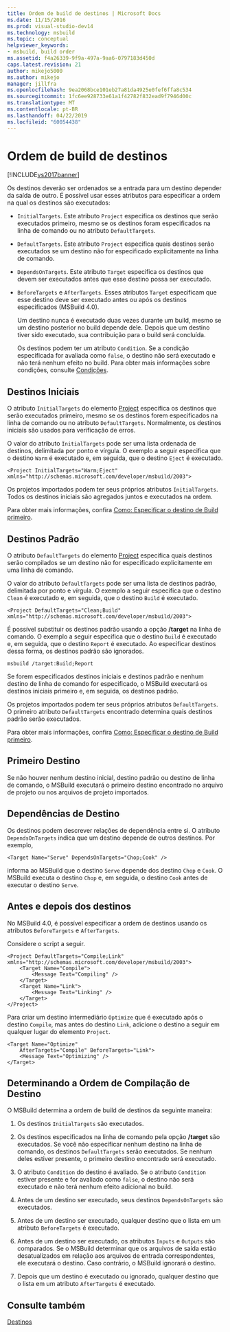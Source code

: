 ```yaml
---
title: Ordem de build de destinos | Microsoft Docs
ms.date: 11/15/2016
ms.prod: visual-studio-dev14
ms.technology: msbuild
ms.topic: conceptual
helpviewer_keywords:
- msbuild, build order
ms.assetid: f4a26339-9f9a-497a-9aa6-0797183d450d
caps.latest.revision: 21
author: mikejo5000
ms.author: mikejo
manager: jillfra
ms.openlocfilehash: 9ea2068bce101eb27a81da4925e0fef6ffa8c534
ms.sourcegitcommit: 1fc6ee928733e61a1f42782f832ead9f7946d00c
ms.translationtype: MT
ms.contentlocale: pt-BR
ms.lasthandoff: 04/22/2019
ms.locfileid: "60054438"
---
```

# <a name="target-build-order"></a>Ordem de build de destinos
[!INCLUDE[vs2017banner](../includes/vs2017banner.md)]

Os destinos deverão ser ordenados se a entrada para um destino depender da saída de outro. É possível usar esses atributos para especificar a ordem na qual os destinos são executados:  
  
- `InitialTargets`. Este atributo `Project` especifica os destinos que serão executados primeiro, mesmo se os destinos foram especificados na linha de comando ou no atributo `DefaultTargets`.  
  
- `DefaultTargets`. Este atributo `Project` especifica quais destinos serão executados se um destino não for especificado explicitamente na linha de comando.  
  
- `DependsOnTargets`. Este atributo `Target` especifica os destinos que devem ser executados antes que esse destino possa ser executado.  
  
- `BeforeTargets` e `AfterTargets`. Esses atributos `Target` especificam que esse destino deve ser executado antes ou após os destinos especificados (MSBuild 4.0).  
  
  Um destino nunca é executado duas vezes durante um build, mesmo se um destino posterior no build depende dele. Depois que um destino tiver sido executado, sua contribuição para o build será concluída.  
  
  Os destinos podem ter um atributo `Condition`. Se a condição especificada for avaliada como `false`, o destino não será executado e não terá nenhum efeito no build. Para obter mais informações sobre condições, consulte [Condições](../msbuild/msbuild-conditions.md).  
  
## <a name="initial-targets"></a>Destinos Iniciais  
 O atributo `InitialTargets` do elemento [Project](../msbuild/project-element-msbuild.md) especifica os destinos que serão executados primeiro, mesmo se os destinos forem especificados na linha de comando ou no atributo `DefaultTargets`. Normalmente, os destinos iniciais são usados para verificação de erros.  
  
 O valor do atributo `InitialTargets` pode ser uma lista ordenada de destinos, delimitada por ponto e vírgula. O exemplo a seguir especifica que o destino `Warm` é executado e, em seguida, que o destino `Eject` é executado.  
  
```  
<Project InitialTargets="Warm;Eject" xmlns="http://schemas.microsoft.com/developer/msbuild/2003">  
```  
  
 Os projetos importados podem ter seus próprios atributos `InitialTargets`. Todos os destinos iniciais são agregados juntos e executados na ordem.  
  
 Para obter mais informações, confira [Como: Especificar o destino de Build primeiro](../msbuild/how-to-specify-which-target-to-build-first.md).  
  
## <a name="default-targets"></a>Destinos Padrão  
 O atributo `DefaultTargets` do elemento [Project](../msbuild/project-element-msbuild.md) especifica quais destinos serão compilados se um destino não for especificado explicitamente em uma linha de comando.  
  
 O valor do atributo `DefaultTargets` pode ser uma lista de destinos padrão, delimitada por ponto e vírgula. O exemplo a seguir especifica que o destino `Clean` é executado e, em seguida, que o destino `Build` é executado.  
  
```  
<Project DefaultTargets="Clean;Build" xmlns="http://schemas.microsoft.com/developer/msbuild/2003">  
```  
  
 É possível substituir os destinos padrão usando a opção **/target** na linha de comando. O exemplo a seguir especifica que o destino `Build` é executado e, em seguida, que o destino `Report` é executado. Ao especificar destinos dessa forma, os destinos padrão são ignorados.  
  
 `msbuild /target:Build;Report`  
  
 Se forem especificados destinos iniciais e destinos padrão e nenhum destino de linha de comando for especificado, o MSBuild executará os destinos iniciais primeiro e, em seguida, os destinos padrão.  
  
 Os projetos importados podem ter seus próprios atributos `DefaultTargets`. O primeiro atributo `DefaultTargets` encontrado determina quais destinos padrão serão executados.  
  
 Para obter mais informações, confira [Como: Especificar o destino de Build primeiro](../msbuild/how-to-specify-which-target-to-build-first.md).  
  
## <a name="first-target"></a>Primeiro Destino  
 Se não houver nenhum destino inicial, destino padrão ou destino de linha de comando, o MSBuild executará o primeiro destino encontrado no arquivo de projeto ou nos arquivos de projeto importados.  
  
## <a name="target-dependencies"></a>Dependências de Destino  
 Os destinos podem descrever relações de dependência entre si. O atributo `DependsOnTargets` indica que um destino depende de outros destinos. Por exemplo,  
  
```  
<Target Name="Serve" DependsOnTargets="Chop;Cook" />  
```  
  
 informa ao MSBuild que o destino `Serve` depende dos destino `Chop` e `Cook`. O MSBuild executa o destino `Chop` e, em seguida, o destino `Cook` antes de executar o destino `Serve`.  
  
## <a name="beforetargets-and-after-targets"></a>Antes e depois dos destinos  
 No MSBuild 4.0, é possível especificar a ordem de destinos usando os atributos `BeforeTargets` e `AfterTargets`.  
  
 Considere o script a seguir.  
  
```  
<Project DefaultTargets="Compile;Link" xmlns="http://schemas.microsoft.com/developer/msbuild/2003">  
    <Target Name="Compile">  
        <Message Text="Compiling" />  
    </Target>  
    <Target Name="Link">  
        <Message Text="Linking" />  
    </Target>  
</Project>  
```  
  
 Para criar um destino intermediário `Optimize` que é executado após o destino `Compile`, mas antes do destino `Link`, adicione o destino a seguir em qualquer lugar do elemento `Project`.  
  
```  
<Target Name="Optimize"   
    AfterTargets="Compile" BeforeTargets="Link">  
    <Message Text="Optimizing" />  
</Target>  
```  
  
## <a name="determining-the-target-build-order"></a>Determinando a Ordem de Compilação de Destino  
 O MSBuild determina a ordem de build de destinos da seguinte maneira:  
  
1. Os destinos `InitialTargets` são executados.  
  
2. Os destinos especificados na linha de comando pela opção **/target** são executados. Se você não especificar nenhum destino na linha de comando, os destinos `DefaultTargets` serão executados. Se nenhum deles estiver presente, o primeiro destino encontrado será executado.  
  
3. O atributo `Condition` do destino é avaliado. Se o atributo `Condition` estiver presente e for avaliado como `false`, o destino não será executado e não terá nenhum efeito adicional no build.  
  
4. Antes de um destino ser executado, seus destinos `DependsOnTargets` são executados.  
  
5. Antes de um destino ser executado, qualquer destino que o lista em um atributo `BeforeTargets` é executado.  
  
6. Antes de um destino ser executado, os atributos `Inputs` e `Outputs` são comparados. Se o MSBuild determinar que os arquivos de saída estão desatualizados em relação aos arquivos de entrada correspondentes, ele executará o destino. Caso contrário, o MSBuild ignorará o destino.  
  
7. Depois que um destino é executado ou ignorado, qualquer destino que o lista em um atributo `AfterTargets` é executado.  
  
## <a name="see-also"></a>Consulte também  
 [Destinos](../msbuild/msbuild-targets.md)
